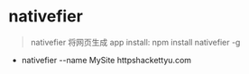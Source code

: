 # nativefier 

> nativefier 将网页生成 app
> install: npm install nativefier -g

- nativefier --name MySite httpshackettyu.com

